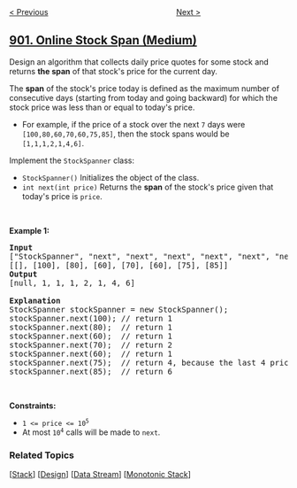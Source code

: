 <!--|This file generated by command(leetcode description); DO NOT EDIT.    |-->
<!--+----------------------------------------------------------------------+-->
<!--|@author    openset <openset.wang@gmail.com>                           |-->
<!--|@link      https://github.com/openset                                 |-->
<!--|@home      https://github.com/openset/leetcode                        |-->
<!--+----------------------------------------------------------------------+-->

[< Previous](../rle-iterator "RLE Iterator")
　　　　　　　　　　　　　　　　
[Next >](../numbers-at-most-n-given-digit-set "Numbers At Most N Given Digit Set")

## [901. Online Stock Span (Medium)](https://leetcode.com/problems/online-stock-span "股票价格跨度")

<p>Design an algorithm that collects daily price quotes for some stock and returns <strong>the span</strong> of that stock&#39;s price for the current day.</p>

<p>The <strong>span</strong> of the stock&#39;s price today is defined as the maximum number of consecutive days (starting from today and going backward) for which the stock price was less than or equal to today&#39;s price.</p>

<ul>
	<li>For example, if the price of a stock over the next <code>7</code> days were <code>[100,80,60,70,60,75,85]</code>, then the stock spans would be <code>[1,1,1,2,1,4,6]</code>.</li>
</ul>

<p>Implement the <code>StockSpanner</code> class:</p>

<ul>
	<li><code>StockSpanner()</code> Initializes the object of the class.</li>
	<li><code>int next(int price)</code> Returns the <strong>span</strong> of the stock&#39;s price given that today&#39;s price is <code>price</code>.</li>
</ul>

<p>&nbsp;</p>
<p><strong>Example 1:</strong></p>

<pre>
<strong>Input</strong>
[&quot;StockSpanner&quot;, &quot;next&quot;, &quot;next&quot;, &quot;next&quot;, &quot;next&quot;, &quot;next&quot;, &quot;next&quot;, &quot;next&quot;]
[[], [100], [80], [60], [70], [60], [75], [85]]
<strong>Output</strong>
[null, 1, 1, 1, 2, 1, 4, 6]

<strong>Explanation</strong>
StockSpanner stockSpanner = new StockSpanner();
stockSpanner.next(100); // return 1
stockSpanner.next(80);  // return 1
stockSpanner.next(60);  // return 1
stockSpanner.next(70);  // return 2
stockSpanner.next(60);  // return 1
stockSpanner.next(75);  // return 4, because the last 4 prices (including today&#39;s price of 75) were less than or equal to today&#39;s price.
stockSpanner.next(85);  // return 6
</pre>

<p>&nbsp;</p>
<p><strong>Constraints:</strong></p>

<ul>
	<li><code>1 &lt;= price &lt;= 10<sup>5</sup></code></li>
	<li>At most <code>10<sup>4</sup></code> calls will be made to <code>next</code>.</li>
</ul>

### Related Topics
  [[Stack](../../tag/stack/README.md)]
  [[Design](../../tag/design/README.md)]
  [[Data Stream](../../tag/data-stream/README.md)]
  [[Monotonic Stack](../../tag/monotonic-stack/README.md)]
